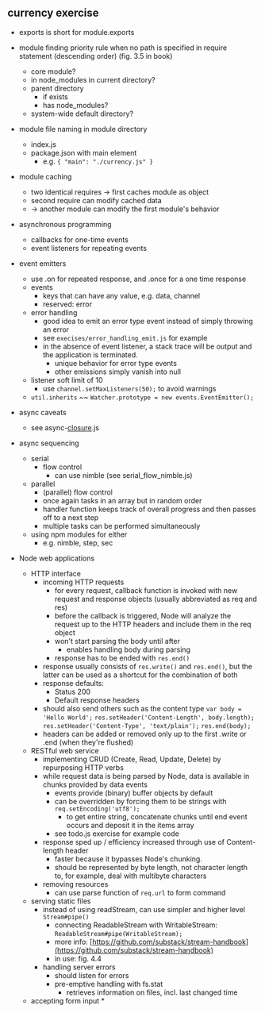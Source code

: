 
## currency exercise

* exports is short for module.exports

* module finding priority rule when no path is specified in require statement (descending order) (fig. 3.5 in book)
    * core module?
    * in node_modules in current directory?
    * parent directory
        * if exists
        * has node_modules?
    * system-wide default directory?
* module file naming in module directory
    * index.js
    * package.json with main element
        * e.g. `{ "main": "./currency.js" }`
* module caching
    * two identical requires -> first caches module as object
    * second require can modify cached data 
    * -> another module can modify the first module's behavior
* asynchronous programming
    * callbacks for one-time events
    * event listeners for repeating events
* event emitters
    * use .on for repeated response, and .once for a one time response
    * events
        * keys that can have any value, e.g. data, channel
        * reserved: error
    * error handling
        * good idea to emit an error type event instead of simply throwing an error
        * see `execises/error_handling_emit.js` for example
        * in the absence of event listener, a stack trace will be output and the application is terminated.
            * unique behavior for error type events
            * other emissions simply vanish into null
    * listener soft limit of 10
        * use `channel.setMaxListeners(50);` to avoid warnings
    * `util.inherits` ~~ `Watcher.prototype = new events.EventEmitter();`
* async caveats
    * see async-[closure](https://developer.mozilla.org/en-US/docs/JavaScript/Guide/Closures).js
* async sequencing
    * serial
        * flow control
            * can use nimble (see serial_flow_nimble.js)
    * parallel
        * (parallel) flow control
        * once again tasks in an array but in random order
        * handler function keeps track of overall progress and then passes off to a next step
        * multiple tasks can be performed simultaneously
    * using npm modules for either
        * e.g. nimble, step, sec
* Node web applications
    * HTTP interface
        * incoming HTTP requests
            * for every request, callback function is invoked with new request and response objects (usually abbreviated as req and res)
            * before the callback is triggered, Node will analyze the request up to the HTTP headers and include them in the req object
            * won't start parsing the body until after
                * enables handling body during parsing
            * response has to be ended with `res.end()`
        * response usually consists of `res.write()` and `res.end()`, but the latter can be used as a shortcut for the combination of both
        * response defaults:
            * Status 200
            * Default response headers
        * should also send others such as the content type
            `var body = 'Hello World';`
            `res.setHeader('Content-Length', body.length);`
            `res.setHeader('Content-Type', 'text/plain');`
            `res.end(body);`
        * headers can be added or removed only up to the first .write or .end (when they're flushed)
    * RESTful web service
        * implementing CRUD (Create, Read, Update, Delete) by repurposing HTTP verbs
        * while request data is being parsed by Node, data is available in chunks provided by data events
            * events provide (binary) buffer objects by default
            * can be overridden by forcing them to be strings with `req.setEncoding('utf8');`
                * to get entire string, concatenate chunks until end event occurs and deposit it in the items array
            * see todo.js exercise for example code
        * response sped up / efficiency increased through use of Content-length header
            * faster because it bypasses Node's chunking.
            * should be represented by byte length, not character length to, for example, deal with multibyte characters
        * removing resources
            * can use parse function of `req.url` to form command
    * serving static files
        * instead of using readStream, can use simpler and higher level `Stream#pipe()`
            * connecting ReadableStream with WritableStream: `ReadableStream#pipe(WritableStream);`
            * more info: [https://github.com/substack/stream-handbook](https://github.com/substack/stream-handbook)
            * in use: fig. 4.4
        * handling server errors
            * should listen for errors
            * pre-emptive handling with fs.stat
                * retrieves information on files, incl. last changed time
    * accepting form input
        * 
        
        